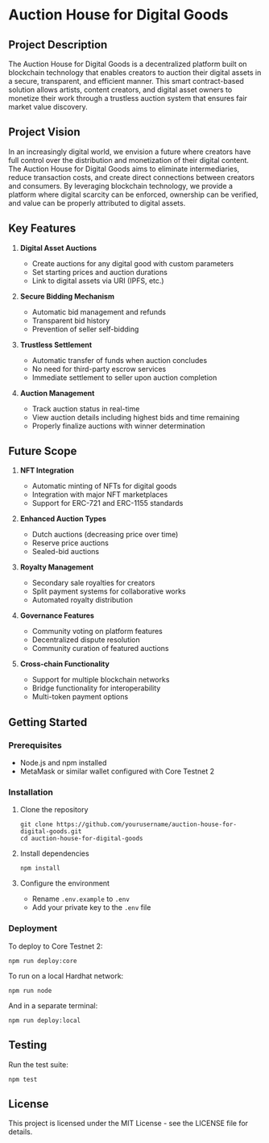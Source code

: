 # Auction House for Digital Goods

## Project Description
The Auction House for Digital Goods is a decentralized platform built on blockchain technology that enables creators to auction their digital assets in a secure, transparent, and efficient manner. This smart contract-based solution allows artists, content creators, and digital asset owners to monetize their work through a trustless auction system that ensures fair market value discovery.

## Project Vision
In an increasingly digital world, we envision a future where creators have full control over the distribution and monetization of their digital content. The Auction House for Digital Goods aims to eliminate intermediaries, reduce transaction costs, and create direct connections between creators and consumers. By leveraging blockchain technology, we provide a platform where digital scarcity can be enforced, ownership can be verified, and value can be properly attributed to digital assets.

## Key Features

1. **Digital Asset Auctions**
   - Create auctions for any digital good with custom parameters
   - Set starting prices and auction durations
   - Link to digital assets via URI (IPFS, etc.)

2. **Secure Bidding Mechanism**
   - Automatic bid management and refunds
   - Transparent bid history
   - Prevention of seller self-bidding

3. **Trustless Settlement**
   - Automatic transfer of funds when auction concludes
   - No need for third-party escrow services
   - Immediate settlement to seller upon auction completion

4. **Auction Management**
   - Track auction status in real-time
   - View auction details including highest bids and time remaining
   - Properly finalize auctions with winner determination

## Future Scope

1. **NFT Integration**
   - Automatic minting of NFTs for digital goods
   - Integration with major NFT marketplaces
   - Support for ERC-721 and ERC-1155 standards

2. **Enhanced Auction Types**
   - Dutch auctions (decreasing price over time)
   - Reserve price auctions
   - Sealed-bid auctions

3. **Royalty Management**
   - Secondary sale royalties for creators
   - Split payment systems for collaborative works
   - Automated royalty distribution

4. **Governance Features**
   - Community voting on platform features
   - Decentralized dispute resolution
   - Community curation of featured auctions

5. **Cross-chain Functionality**
   - Support for multiple blockchain networks
   - Bridge functionality for interoperability
   - Multi-token payment options

## Getting Started

### Prerequisites
- Node.js and npm installed
- MetaMask or similar wallet configured with Core Testnet 2

### Installation

1. Clone the repository
   ```
   git clone https://github.com/yourusername/auction-house-for-digital-goods.git
   cd auction-house-for-digital-goods
   ```

2. Install dependencies
   ```
   npm install
   ```

3. Configure the environment
   - Rename `.env.example` to `.env`
   - Add your private key to the `.env` file

### Deployment

To deploy to Core Testnet 2:
```
npm run deploy:core
```

To run on a local Hardhat network:
```
npm run node
```
And in a separate terminal:
```
npm run deploy:local
```

## Testing

Run the test suite:
```
npm test
```

## License
This project is licensed under the MIT License - see the LICENSE file for details.
